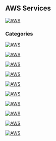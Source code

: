 ## AWS Services
[![AWS](https://img.shields.io/badge/AWS_Services-ff9900?style=for-the-badge&logo=amazon&logoColor=white&labelColor=101010)](https://github.com/Alberto-mt/AWS/blob/main/Resumen_Servicios_AWS/index.md)

### Categories
[![AWS](https://img.shields.io/badge/AWS_Analytics-447ac0?style=for-the-badge&logo=amazon&logoColor=white&labelColor=101010)](https://github.com/Alberto-mt/AWS/blob/main/Resumen_Servicios_AWS/categories/AWS_Analytics.md)

[![AWS](https://img.shields.io/badge/AWS_Application_Integration-c044b8?style=for-the-badge&logo=amazon&logoColor=white&labelColor=101010)](https://github.com/Alberto-mt/AWS/blob/main/Resumen_Servicios_AWS/categories/AWS_Application_Integration.md)

[![AWS](https://img.shields.io/badge/AWS_Compute-c08a44?style=for-the-badge&logo=amazon&logoColor=white&labelColor=101010)](https://github.com/Alberto-mt/AWS/blob/main/Resumen_Servicios_AWS/categories/AWS_Compute.md)

[![AWS](https://img.shields.io/badge/AWS_Containers-44c04c?style=for-the-badge&logo=amazon&logoColor=white&labelColor=101010)](https://github.com/Alberto-mt/AWS/blob/main/Resumen_Servicios_AWS/categories/AWS_Containers.md)

[![AWS](https://img.shields.io/badge/AWS_Database-447ac0?style=for-the-badge&logo=amazon&logoColor=white&labelColor=101010)](https://github.com/Alberto-mt/AWS/blob/main/Resumen_Servicios_AWS/categories/AWS_Database.md)

[![AWS](https://img.shields.io/badge/AWS_Developer_Tools-c044b8?style=for-the-badge&logo=amazon&logoColor=white&labelColor=101010)](https://github.com/Alberto-mt/AWS/blob/main/Resumen_Servicios_AWS/categories/AWS_Developer_Tools.md)

[![AWS](https://img.shields.io/badge/AWS_Management_&_Governance-c08a44?style=for-the-badge&logo=amazon&logoColor=white&labelColor=101010)](https://github.com/Alberto-mt/AWS/blob/main/Resumen_Servicios_AWS/categories/AWS_Management_%26_Governance.md)

[![AWS](https://img.shields.io/badge/AWS_Networking_&_Content_Delivery-44c04c?style=for-the-badge&logo=amazon&logoColor=white&labelColor=101010)](https://github.com/Alberto-mt/AWS/blob/main/Resumen_Servicios_AWS/categories/AWS_Networking_%26_Content_Delivery.md)

[![AWS](https://img.shields.io/badge/AWS_Security_Identity_Compliance-447ac0?style=for-the-badge&logo=amazon&logoColor=white&labelColor=101010)](https://github.com/Alberto-mt/AWS/blob/main/Resumen_Servicios_AWS/categories/AWS_Security_Identity_Compliance.md)

[![AWS](https://img.shields.io/badge/AWS_Storage-c044b8?style=for-the-badge&logo=amazon&logoColor=white&labelColor=101010)](https://github.com/Alberto-mt/AWS/blob/main/Resumen_Servicios_AWS/categories/AWS_Storage.md)

